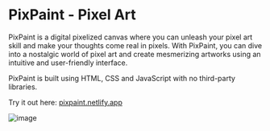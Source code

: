 # PixPaint - Pixel Art
PixPaint is a digital pixelized canvas where you can unleash your pixel art skill and make your thoughts come real in pixels. With PixPaint, you can dive into a nostalgic world of pixel art and create mesmerizing artworks using an intuitive and user-friendly interface.

PixPaint is built using HTML, CSS and JavaScript with no third-party libraries.

Try it out here: [pixpaint.netlify.app](https://pixpaint.netlify.app/)

![image](https://github.com/RahulYavvari/PixPaint/assets/88090422/8293870b-67e2-4324-8db1-11d3bc34b665)
